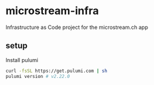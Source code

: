 # microstream-infra

Infrastructure as Code project for the microstream.ch app

## setup

Install pulumi

```zsh
curl -fsSL https://get.pulumi.com | sh
pulumi version # v2.22.0
```
